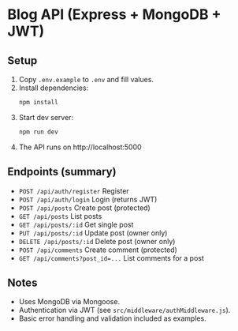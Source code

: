 # Blog API (Express + MongoDB + JWT)

## Setup

1. Copy `.env.example` to `.env` and fill values.
2. Install dependencies:
   ```bash
   npm install
   ```
3. Start dev server:
   ```bash
   npm run dev
   ```
4. The API runs on http://localhost:5000

## Endpoints (summary)

- `POST /api/auth/register` Register
- `POST /api/auth/login` Login (returns JWT)
- `POST /api/posts` Create post (protected)
- `GET /api/posts` List posts
- `GET /api/posts/:id` Get single post
- `PUT /api/posts/:id` Update post (owner only)
- `DELETE /api/posts/:id` Delete post (owner only)
- `POST /api/comments` Create comment (protected)
- `GET /api/comments?post_id=...` List comments for a post

## Notes

- Uses MongoDB via Mongoose.
- Authentication via JWT (see `src/middleware/authMiddleware.js`).
- Basic error handling and validation included as examples.
